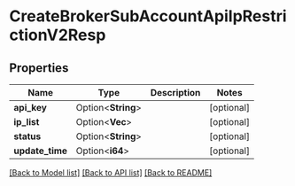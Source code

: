 # CreateBrokerSubAccountApiIpRestrictionV2Resp

## Properties

Name | Type | Description | Notes
------------ | ------------- | ------------- | -------------
**api_key** | Option<**String**> |  | [optional]
**ip_list** | Option<**Vec<String>**> |  | [optional]
**status** | Option<**String**> |  | [optional]
**update_time** | Option<**i64**> |  | [optional]

[[Back to Model list]](../README.md#documentation-for-models) [[Back to API list]](../README.md#documentation-for-api-endpoints) [[Back to README]](../README.md)


